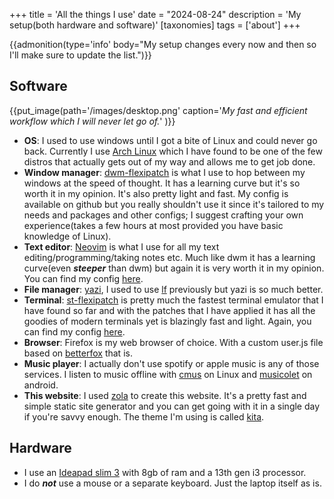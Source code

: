+++
title = 'All the things I use'
date = "2024-08-24"
description = 'My setup(both hardware and software)'
[taxonomies]
tags = ['about']
+++

{{admonition(type='info' body="My setup changes every now and then so I'll make sure to update the list.")}}

## Software

{{put_image(path='/images/desktop.png' caption='<em>My fast and efficient workflow which I will never let go of.</em>' )}}

- **OS**: I used to use windows until I got a bite of Linux and could never go back.
 Currently I use [Arch Linux](https://archlinux.org/) which I have found to be one of the few distros that actually gets out of my way and allows me to get job done.
- **Window manager**: [dwm-flexipatch](https://github.com/bakkeby/dwm-flexipatch) is what I use to hop between my windows at the speed of thought. It has a learning curve but it's so worth it in my opinion. It's also pretty light and fast. My config is available on github but you really shouldn't use it since it's tailored to my needs and packages and other configs; I suggest crafting your own experience(takes a few hours at most provided you have basic knowledge of Linux).
- **Text editor**: [Neovim](https://github.com/neovim/neovim) is what I use for all my text editing/programming/taking notes etc. Much like dwm it has a learning curve(even ***steeper*** than dwm) but again it is very worth it in my opinion. You can find my config [here](https://github.com/mohammad-amin-khajeh/lazyvim).
- **File manager**: [yazi](https://yazi-rs.github.io/), I used to use [lf](https://github.com/gokcehan/lf) previously but yazi is so much better.
- **Terminal**: [st-flexipatch](https://github.com/bakkeby/st-flexipatch) is pretty much the fastest terminal emulator that I have found so far and with the patches that I have applied it has all the goodies of modern terminals yet is blazingly fast and light. Again, you can find my config [here](https://github.com/mohammad-amin-khajeh/st).
- **Browser**: Firefox is my web browser of choice. With a custom user.js file based on [betterfox](https://github.com/yokoffing/Betterfox) that is.
- **Music player**: I actually don't use spotify or apple music is any of those services. I listen to music offline with [cmus](https://github.com/cmus/cmus) on Linux and [musicolet](https://play.google.com/store/apps/details?id=in.krosbits.musicolet&hl=en_US) on android.
- **This website**: I used [zola](https://www.getzola.org/) to create this website. It's a pretty fast and simple static site generator and you can get going with it in a single day if you're savvy enough. The theme I'm using is called [kita](https://github.com/st1020/kita).

## Hardware

- I use an [Ideapad slim 3](https://psref.lenovo.com/Product/IdeaPad/IdeaPad_Slim_3_15IRU8) with 8gb of ram and a 13th gen i3 processor.
- I do ***not***  use a mouse or a separate keyboard. Just the laptop itself as is.
